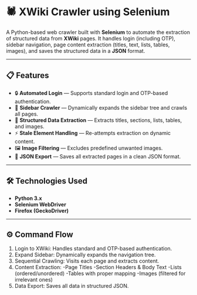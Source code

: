 # 🕷️ XWiki Crawler using Selenium

A Python-based web crawler built with **Selenium** to automate the extraction of structured data from **XWiki** pages. It handles login (including OTP), sidebar navigation, page content extraction (titles, text, lists, tables, images), and saves the structured data in a **JSON** format.

---

## 📋 Features

- 🔒 **Automated Login** — Supports standard login and OTP-based authentication.
- 📂 **Sidebar Crawler** — Dynamically expands the sidebar tree and crawls all pages.
- 📑 **Structured Data Extraction** — Extracts titles, sections, lists, tables, and images.
- ⚡ **Stale Element Handling** — Re-attempts extraction on dynamic content.
- 🖼️ **Image Filtering** — Excludes predefined unwanted images.
- 💾 **JSON Export** — Saves all extracted pages in a clean JSON format.

---

## 🛠️ Technologies Used

- **Python 3.x**
- **Selenium WebDriver**
- **Firefox (GeckoDriver)**

---

## ⚙️ Command Flow
1. Login to XWiki: Handles standard and OTP-based authentication.
2. Expand Sidebar: Dynamically expands the navigation tree.
3. Sequential Crawling: Visits each page and extracts content.
4. Content Extraction:
-Page Titles
-Section Headers & Body Text
-Lists (ordered/unordered)
-Tables with proper mapping
-Images (filtered for irrelevant ones)
5. Data Export: Saves all data in structured JSON.

